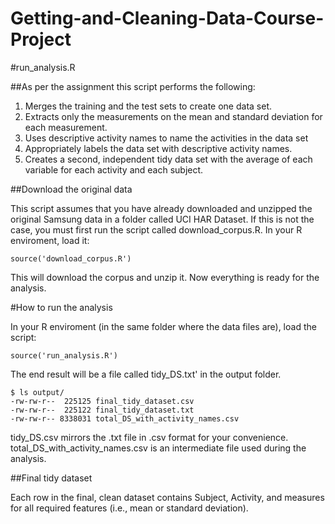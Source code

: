 # Getting-and-Cleaning-Data-Course-Project

#run_analysis.R

##As per the assignment this script performs the following:

1. Merges the training and the test sets to create one data set.
2. Extracts only the measurements on the mean and standard deviation for each measurement. 
3. Uses descriptive activity names to name the activities in the data set
4. Appropriately labels the data set with descriptive activity names. 
5. Creates a second, independent tidy data set with the average of each variable for each activity and each subject.

##Download the original data

This script assumes that you have already downloaded and unzipped the original Samsung data in a folder called UCI HAR Dataset. If this is not the case, you must first run the script called download_corpus.R. In your R enviroment, load it:

```
source('download_corpus.R')
```

This will download the corpus and unzip it. Now everything is ready for the analysis.

#How to run the analysis

In your R enviroment (in the same folder where the data files are), load the script:

```
source('run_analysis.R')
```

The end result will be a file called tidy_DS.txt' in the output folder.

```
$ ls output/
-rw-rw-r--  225125 final_tidy_dataset.csv
-rw-rw-r--  225122 final_tidy_dataset.txt
-rw-rw-r-- 8338031 total_DS_with_activity_names.csv
```

tidy_DS.csv mirrors the .txt file in .csv format for your convenience. total_DS_with_activity_names.csv is an intermediate file used during the analysis.

##Final tidy dataset

Each row in the final, clean dataset contains Subject, Activity, and measures for all required features (i.e., mean or standard deviation).

